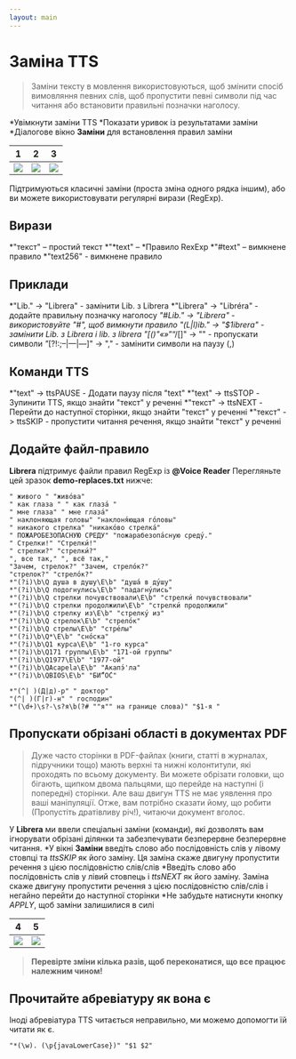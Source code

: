 ```yaml
---
layout: main
---
```


# Заміна TTS

> Заміни тексту в мовлення використовуються, щоб змінити спосіб вимовляння певних слів, щоб пропустити певні символи під час читання або встановити правильні позначки наголосу.

*Увімкнути заміни TTS
*Показати уривок із результатами заміни
*Діалогове вікно **Заміни** для встановлення правил заміни

|1|2|3|
|-|-|-|
|![](1.png)|![](2.png)|![](3.png)|

Підтримуються класичні заміни (проста зміна одного рядка іншим), або ви можете використовувати регулярні вирази (RegExp).

## Вирази

*&quot;текст&quot; – простий текст
*&quot;*text&quot; – *Правило RexExp
*&quot;#text&quot; – вимкнене правило
*&quot;text256&quot; - вимкнене правило

## Приклади

*&quot;Lib.&quot; -&gt; &quot;Librera&quot; - замінити Lib. з Librera
*&quot;Librera&quot; -&gt; &quot;Libréra&quot; - додайте правильну позначку наголосу
*&quot;#Lib.&quot; -&gt; &quot;Librera&quot; - використовуйте &quot;#&quot;, щоб вимкнути правило
*&quot;*(L|l)ib.&quot; -&gt; &quot;$1ibrera&quot; - замінити Lib. з Librera і lib. з librera
*&quot;*[()&quot;«»*”“/[]&quot; -&gt; &quot;&quot; - пропускати символи
*&quot;*[?!:;–|—|―]&quot; -&gt; &quot;,&quot; - замінити символи на паузу (,)

## Команди TTS

*&quot;text&quot; -&gt; ttsPAUSE - Додати паузу після &quot;text&quot;
*&quot;text&quot; -&gt; ttsSTOP - Зупинити TTS, якщо знайти &quot;текст&quot; у реченні
*&quot;текст&quot; -&gt; ttsNEXT - Перейти до наступної сторінки, якщо знайти &quot;текст&quot; у реченні
*&quot;текст&quot; -&gt; ttsSKIP - пропустити читання речення, якщо знайти &quot;текст&quot; у реченні

## Додайте файл-правило

**Librera** підтримує файли правил RegExp із **@Voice Reader**
Перегляньте цей зразок **demo-replaces.txt** нижче:

```
" живого " "живо́ва"
" как глаза " " как глаза́ "
" мне глаза" " мне глаза́"
" наклоняющая головы" "наклоня́ющая го́ловы"
" никакого стрелка" "никако́во стрелка́"
" ПОЖАРОБЕЗОПАСНУЮ СРЕДУ" "пожарабезопа́сную среду́."
" Стрелки!" "Стрелки́!"
" стрелки?" "стрелки́?"
", все так," ", всё так,"
"Зачем, стрелок?" "Зачем, стрело́к?"
"стрелок?" "стрело́к?"
*"(?i)\b\Q душа в душу\E\b" "душа́ в ду́шу"
*"(?i)\b\Q подогнулись\E\b" "падагну́лись"
*"(?i)\b\Q стрелки почувствовали\E\b" "стрелки́ почувствовали"
*"(?i)\b\Q стрелки продолжили\E\b" "стрелки́ продолжили"
*"(?i)\b\Q стрелку из\E\b" "стрелку́ из"
*"(?i)\b\Q стрелок\E\b" "стрело́к"
*"(?i)\b\Q стрелы\E\b" "стре́лы"
*"(?i)\b\Q*\E\b" "сно́ска"
*"(?i)\b\Q1 курса\E\b" "1-го курса"
*"(?i)\b\Q171 группы\E\b" "171-ой группы"
*"(?i)\b\Q1977\E\b" "1977-ой"
*"(?i)\b\QAcapela\E\b" "Акапэ́'ла"
*"(?i)\b\QBIOS\E\b" "БИ́“О́С"

*"(^| )(Д|д)-р" " доктор"
"(^| )(Г|г)-н" " господин"
*"(\d+)\s?-\s?я\b(?# ""я"" на границе слова)" "$1-я "
```
## Пропускати обрізані області в документах PDF
> Дуже часто сторінки в PDF-файлах (книги, статті в журналах, підручники тощо) мають верхні та нижні колонтитули, які проходять по всьому документу. Ви можете обрізати головки, що бігають, щипком двома пальцями, що перейде на наступні (і попередні) сторінки. Але ваш двигун TTS не має уявлення про ваші маніпуляції. Отже, вам потрібно сказати йому, що робити (Пропустіть дратівливу річ!), читаючи документ вголос.

У **Librera** ми ввели спеціальні заміни (команди), які дозволять вам ігнорувати обрізані ділянки та забезпечувати безперервне безперервне читання.
*У вікні **Заміни** введіть слово або послідовність слів у лівому стовпці та _ttsSKIP_ як його заміну. Ця заміна скаже двигуну пропустити речення з цією послідовністю слів/слів
*Введіть слово або послідовність слів у лівий стовпець і _ttsNEXT_ як його заміну. Заміна скаже двигуну пропустити речення з цією послідовністю слів/слів і негайно перейти до наступної сторінки
*Не забудьте натиснути кнопку _APPLY_, щоб заміни залишилися в силі

|4|5|
|-|-|
|![](4.png)|![](5.png)|

> **Перевірте зміни кілька разів, щоб переконатися, що все працює належним чином!**

## Прочитайте абревіатуру як вона є

Іноді абревіатура TTS читається неправильно, ми можемо допомогти їй читати як є.
```
"*(\w). (\p{javaLowerCase})" "$1 $2"
```
